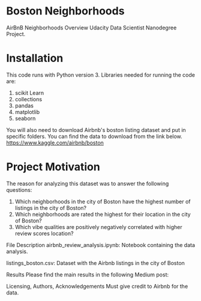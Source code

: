 # Boston Neighborhoods
AirBnB Neighborhoods Overview
Udacity Data Scientist Nanodegree Project.

# Installation
This code runs with Python version 3. Libraries needed for running the code are:
1. scikit Learn
2. collections
3. pandas
4. matplotlib
4. seaborn

You will also need to download Airbnb's boston listing dataset and put in specific folders. You can find the data to download from the link below. 
https://www.kaggle.com/airbnb/boston

# Project Motivation
The reason for analyzing this dataset was to answer the following questions: 

1. Which neighborhoods in the city of Boston have the highest number of listings in the city of Boston?
2. Which neighborhoods are rated the highest for their location in the city of Boston?
3. Which vibe qualities are positively negatively correlated with higher review scores location?

File Description
airbnb_review_analysis.ipynb:
Notebook containing the data analysis.

listings_boston.csv:
Dataset with the Airbnb listings in the city of Boston

Results
Please find the main results in the following Medium post:


Licensing, Authors, Acknowledgements
Must give credit to Airbnb for the data. 
